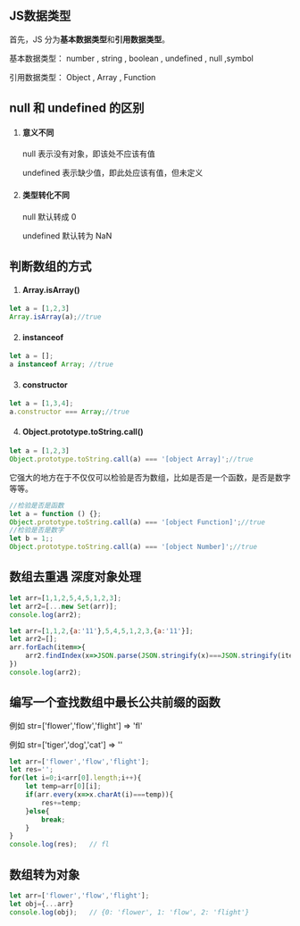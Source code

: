 
## JS数据类型

首先，JS 分为**基本数据类型**和**引用数据类型**。

基本数据类型： number , string , boolean , undefined , null ,symbol

引用数据类型： Object , Array , Function

## null 和 undefined 的区别

1. #### 意义不同

    null 表示没有对象，即该处不应该有值

    undefined 表示缺少值，即此处应该有值，但未定义

2. #### 类型转化不同

    null 默认转成 0

    undefined 默认转为 NaN


## 判断数组的方式

1. #### Array.isArray()

```javascript
let a = [1,2,3]
Array.isArray(a);//true
```

2. #### instanceof

```javascript
let a = [];
a instanceof Array; //true
```

3. #### constructor

```javascript
let a = [1,3,4];
a.constructor === Array;//true
```

4. #### Object.prototype.toString.call()

```javascript
let a = [1,2,3]
Object.prototype.toString.call(a) === '[object Array]';//true
```

它强大的地方在于不仅仅可以检验是否为数组，比如是否是一个函数，是否是数字等等。

```javascript
//检验是否是函数
let a = function () {};
Object.prototype.toString.call(a) === '[object Function]';//true
//检验是否是数字
let b = 1;;
Object.prototype.toString.call(a) === '[object Number]';//true
```

## 数组去重遇 深度对象处理

```javascript
let arr=[1,1,2,5,4,5,1,2,3];
let arr2=[...new Set(arr)];
console.log(arr2);
```

```javascript
let arr=[1,1,2,{a:'11'},5,4,5,1,2,3,{a:'11'}];
let arr2=[];
arr.forEach(item=>{
    arr2.findIndex(x=>JSON.parse(JSON.stringify(x)===JSON.stringify(item)))>=0?'':arr2.push(item);
})
console.log(arr2);
```


## 编写一个查找数组中最长公共前缀的函数

例如 str=['flower','flow','flight'] => 'fl'

例如 str=['tiger','dog','cat'] => ''

```javascript
let arr=['flower','flow','flight'];
let res='';
for(let i=0;i<arr[0].length;i++){
    let temp=arr[0][i];
    if(arr.every(x=>x.charAt(i)===temp)){
        res+=temp;
    }else{
        break;
    }
}
console.log(res);   // fl
```

## 数组转为对象

```javascript
let arr=['flower','flow','flight'];
let obj={...arr}
console.log(obj);   // {0: 'flower', 1: 'flow', 2: 'flight'}
```

